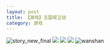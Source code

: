 ```yaml
---
layout: post
title: 【游戏】王国保卫战
category: 游戏
---
```

![story_new_final](http://rbwl8nwm4.hd-bkt.clouddn.com/img/story_new_final_0322.png)
![](http://rbwl8nwm4.hd-bkt.clouddn.com/img/kingdomrush-0317-2.JPG)
![](http://rbwl8nwm4.hd-bkt.clouddn.com/img/kingdomrush-0317-1.PNG)
![](http://rbwl8nwm4.hd-bkt.clouddn.com/img/kingdomrush-0317-3.png)
![wanshan](http://rbwl8nwm4.hd-bkt.clouddn.com/img/wanshan.png)

  




